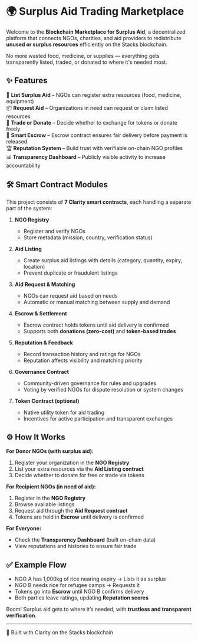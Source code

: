 # 🌍 Surplus Aid Trading Marketplace

Welcome to the **Blockchain Marketplace for Surplus Aid**, a decentralized platform that connects NGOs, charities, and aid providers to redistribute **unused or surplus resources** efficiently on the Stacks blockchain.

No more wasted food, medicine, or supplies — everything gets transparently listed, traded, or donated to where it's needed most.  

## ✨ Features

🤝 **List Surplus Aid** – NGOs can register extra resources (food, medicine, equipment)  
📦 **Request Aid** – Organizations in need can request or claim listed resources  
💱 **Trade or Donate** – Decide whether to exchange for tokens or donate freely  
📜 **Smart Escrow** – Escrow contract ensures fair delivery before payment is released  
🏆 **Reputation System** – Build trust with verifiable on-chain NGO profiles  
📊 **Transparency Dashboard** – Publicly visible activity to increase accountability  

## 🛠 Smart Contract Modules

This project consists of **7 Clarity smart contracts**, each handling a separate part of the system:

1. **NGO Registry**  
   - Register and verify NGOs  
   - Store metadata (mission, country, verification status)  

2. **Aid Listing**  
   - Create surplus aid listings with details (category, quantity, expiry, location)  
   - Prevent duplicate or fraudulent listings  

3. **Aid Request & Matching**  
   - NGOs can request aid based on needs  
   - Automatic or manual matching between supply and demand  

4. **Escrow & Settlement**  
   - Escrow contract holds tokens until aid delivery is confirmed  
   - Supports both **donations (zero-cost)** and **token-based trades**  

5. **Reputation & Feedback**  
   - Record transaction history and ratings for NGOs  
   - Reputation affects visibility and matching priority  

6. **Governance Contract**  
   - Community-driven governance for rules and upgrades  
   - Voting by verified NGOs for dispute resolution or system changes  

7. **Token Contract (optional)**  
   - Native utility token for aid trading  
   - Incentives for active participation and transparent exchanges  

## ⚙️ How It Works

**For Donor NGOs (with surplus aid):**
1. Register your organization in the **NGO Registry**  
2. List your extra resources via the **Aid Listing contract**  
3. Decide whether to donate for free or trade via tokens  

**For Recipient NGOs (in need of aid):**
1. Register in the **NGO Registry**  
2. Browse available listings  
3. Request aid through the **Aid Request contract**  
4. Tokens are held in **Escrow** until delivery is confirmed  

**For Everyone:**
- Check the **Transparency Dashboard** (built on-chain data)  
- View reputations and histories to ensure fair trade  

## ✅ Example Flow

- NGO A has 1,000kg of rice nearing expiry → Lists it as surplus  
- NGO B needs rice for refugee camps → Requests it  
- Tokens go into **Escrow** until NGO B confirms delivery  
- Both parties leave ratings, updating **Reputation scores**  

Boom! Surplus aid gets to where it’s needed, with **trustless and transparent verification**.  

---

🚀 Built with Clarity on the Stacks blockchain
